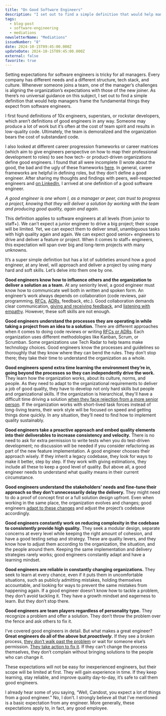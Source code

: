 ```yaml
---
title: "On Good Software Engineers"
description: "I set out to find a simple definition that would help managers frame the fundamental things they expect from software engineers."
tags:
  - blog-post
  - software-engineering
  - mediations
newsletterName: "Mediations"
issueNumber: "8"
date: 2024-10-15T09:45:00.000Z
updateDate: 2024-10-15T09:45:00.000Z
external: false
favorite: true
---
```


Setting expectations for software engineers is tricky for all managers. Every company has different needs and a different structure, tech stack, and culture. Whenever someone joins a team, one of the manager’s challenges is aligning the organization’s expectations with those of the new joiner. As there’s no universal guidance on this subject, I set out to find a simple definition that would help managers frame the fundamental things they expect from software engineers.

I first found definitions of 10x engineers, superstars, or rockstar developers, which aren’t definitions of good engineers in any way. Someone may produce a lot of work but it’s often at the cost of team spirit and results in low-quality code. Ultimately, the team is demoralized and the organization bears the cost of substandard code.

I also looked at different career progression frameworks or career matrices (which aim to give engineers perspective on how to map their professional development to roles) to see how tech- or product-driven organizations define good engineers. I found that all were incomplete (I wrote about the good, the bad and the ugly of these frameworks [here](/the-good-the-bad-and-the-ugly-of-career-ladders-and-frameworks/). In general, career frameworks are helpful in defining roles, but they don’t define a good engineer. After sharing my thoughts and findings with peers, well-respected engineers and [on LinkedIn](https://www.linkedin.com/feed/update/urn:li:activity:7243636598557347840/), I arrived at one definition of a good software engineer.

*A good engineer is one whom I, as a manager or peer, can trust to progress a project, knowing that they will deliver a solution by working with the team and producing good quality, again and again.*

This definition applies to software engineers at all levels (from junior to staff+). We can’t expect a junior engineer to drive a big project; their scope will be limited. Yet, we can expect them to deliver small, unambiguous tasks with high quality again and again. We can expect good senior+ engineers to drive and deliver a feature or project. When it comes to staff+ engineers, this expectation will span over big and long-term projects with many unknowns.

It’s a super simple definition but has a lot of subtleties around how a good engineer, at any level, will approach and deliver a project by using many hard and soft skills. Let’s delve into them one by one.

**Good engineers know how to influence others and the organization to deliver a solution as a team.** At any seniority level, a good engineer must know how to communicate well both in written and spoken form. An engineer’s work always depends on collaboration (code reviews, pair programming, [RFCs](/how-to-stop-endless-discussions/), [ADRs](/adrs-rfcs-differences-when-which/), feedback, etc.). Good collaboration demands clear communication, [giving and receiving feedback](/importance-of-the-feedback/), and [listening with empathy](/the-must-have-skill-for-every-leader-listening-with-empathy/). However, these soft skills are not enough.

**Good engineers understand the processes they are operating in while taking a project from an idea to a solution.** There are different approaches when it comes to doing code reviews or writing [RFCs or ADRs](/adrs-rfcs-differences-when-which/). Each organization uses different methodologies like Kanban, Scrum, or Scrumban. Some organizations use Tech Radar to help teams make technology choices. Good engineers know the processes and guidelines so thoroughly that they know where they can bend the rules. They don’t stop there; they take their time to understand the organization as a whole.

**Good engineers spend extra time learning the environment they’re in, going beyond the processes so they can independently drive the work.** They learn how the organization works, about its culture, norms, and people. As they need to adapt to the organizational requirements to deliver a job of good quality, they have to develop not only hard skills but people and organizational skills. If the organization is hierarchical, they'll have a difficult time driving a solution [when they face rejection from a more senior person](/how-to-handle-and-overcome-objections-to-your-proposal-at-work/). If the organization works with short-lived task forces instead of long-living teams, their work style will be focused on speed and getting things done quickly. In any situation, they’ll need to find how to implement quality sustainably.

**Good engineers take a proactive approach and embed quality elements into their deliverables to increase consistency and velocity.** There is no need to ask for extra permission to write tests when you do test-driven development; no discussion will be needed if you consider refactoring as part of the new feature implementation. A good engineer chooses their approach wisely. If they inherit a legacy codebase, they look for ways to make it better, step by step. If they work with giving estimations, they include all these to keep a good level of quality. But above all, a good engineer needs to understand what quality means in their current circumstance.

**Good engineers understand the stakeholders’ needs and fine-tune their approach so they don’t unnecessarily delay the delivery.** They might need to do a proof of concept first or a full solution design upfront. Even when working in the same place, the organization evolves and changes; good engineers [adapt to these changes](/learnings-on-dealing-with-ambiguity/) and adjust the project’s codebase accordingly.

**Good engineers constantly work on reducing complexity in the codebase to consistently provide high quality.** They seek a modular design, separate concerns at every level while keeping the right amount of cohesion, and have a good testing setup and strategy. These are quality levers, and they know how to adjust them according to the organization, the situation, and the people around them. Keeping the same implementation and delivery strategies rarely works; good engineers constantly adapt and have a learning mindset.

**Good engineers are reliable in constantly changing organizations.** They seek to learn at every chance, even if it puts them in uncomfortable situations, such as publicly admitting mistakes, holding themselves accountable, and looking for ways to prevent the same mistakes from happening again. If a good engineer doesn’t know how to tackle a problem, they don’t avoid tackling it. They have a growth mindset and eagerness to learn. But they don’t stop there.

**Good engineers are team players regardless of personality type.** They recognize a problem and offer a solution. They don’t throw the problem over the fence and ask others to fix it.

I’ve covered good engineers in detail. But what makes a great engineer? **Great engineers do all of the above but *proactively*.** If they see a broken process, [they don’t walk past the problem](/strong-ownership-culture-in-a-team/) or wait for someone else’s permission. [They take action to fix it](/bias-towards-action/). If they can’t change the process themselves, they don’t complain without bringing solutions to the people who can change it.

These expectations will not be easy for inexperienced engineers, but their scope will be limited at first. They will gain experience in time. If they keep learning, stay reliable, and improve quality day-to-day, it’s safe to call them good engineers.

I already hear some of you saying, “Well, Candost, you expect a lot of things from a good engineer.” No, I don’t. I strongly believe all that I’ve mentioned is a basic expectation from any engineer. More generally, these expectations apply to, in fact, any good employee.
